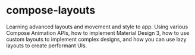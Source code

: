 # compose-layouts

Learning advanced layouts and movement and style to app. Using various Compose Animation APIs, how to implement Material Design 3, how to use custom layouts to implement complex designs, and how you can use lazy layouts to create performant UIs.

